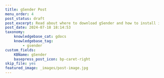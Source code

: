 ```yaml
---
title: gSender Post
menu_order: 4
post_status: draft
post_excerpt: Read about where to download gSender and how to install it onto Windows, Mac, Linux, or other PCs, as well as how to check for updates.
post_date: 2024-07-18 18:14:53
taxonomy:
    knowledgebase_cat: gdocs
    knowledgebase_tag:
        - gsender
custom_fields:
    KBName: gSender
    basepress_post_icon: bp-caret-right
skip_file: yes
featured_image: _images/post-image.jpg
---
```


